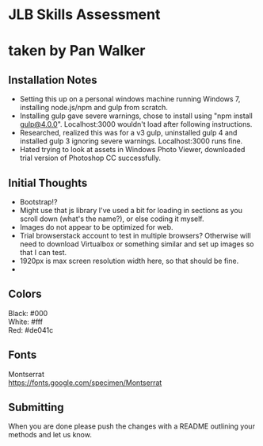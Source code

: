 # JLB Skills Assessment
# taken by Pan Walker

Installation Notes
---------
- Setting this up on a personal windows machine running Windows 7, installing node.js/npm and gulp from scratch.
- Installing gulp gave severe warnings, chose to install using "npm install gulp@4.0.0". Localhost:3000 wouldn't load after following instructions.
- Researched, realized this was for a v3 gulp, uninstalled gulp 4 and installed gulp 3 ignoring severe warnings. Localhost:3000 runs fine.
- Hated trying to look at assets in Windows Photo Viewer, downloaded trial version of Photoshop CC successfully.

Initial Thoughts
---------
- Bootstrap!?
- Might use that js library I've used a bit for loading in sections as you scroll down (what's the name?), or else coding it myself.
- Images do not appear to be optimized for web.
- Trial browserstack account to test in multiple browsers? Otherwise will need to download Virtualbox or something similar and set up images so that I can test.
- 1920px is max screen resolution width here, so that should be fine.
- 


Colors
------
Black: #000\
White: #fff\
Red: #de041c

Fonts
-----
Montserrat\
https://fonts.google.com/specimen/Montserrat

Submitting
----------
When you are done please push the changes with a README outlining your methods and let us know.
